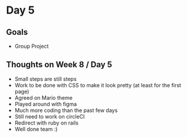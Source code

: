 # Day 5

## Goals
* Group Project

## Thoughts on Week 8 / Day 5

* Small steps are still steps
* Work to be done with CSS to make it look pretty (at least for the first page)		
* Agreed on Mario theme
* Played around with figma
* Much more coding than the past few days
* Still need to work on circleCI
* Redirect with ruby on rails
* Well done team :)
